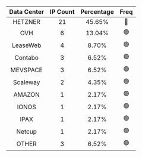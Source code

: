 | Data Center | IP Count | Percentage | Freq |
|:------------:|:--------:|:-----------:|:-----:|
| HETZNER | 21 | 45.65% | 🔴 |
| OVH | 6 | 13.04% | 🟢 |
| LeaseWeb | 4 | 8.70% | 🟢 |
| Contabo | 3 | 6.52% | 🟢 |
| MEVSPACE | 3 | 6.52% | 🟢 |
| Scaleway | 2 | 4.35% | 🟢 |
| AMAZON | 1 | 2.17% | 🟢 |
| IONOS | 1 | 2.17% | 🟢 |
| IPAX | 1 | 2.17% | 🟢 |
| Netcup | 1 | 2.17% | 🟢 |
| OTHER | 3 | 6.52% | 🟢 |